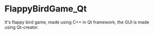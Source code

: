 # FlappyBirdGame_Qt
It's flappy bird game, made using C++ in Qt framework, the GUI is made using Qt-creator.
